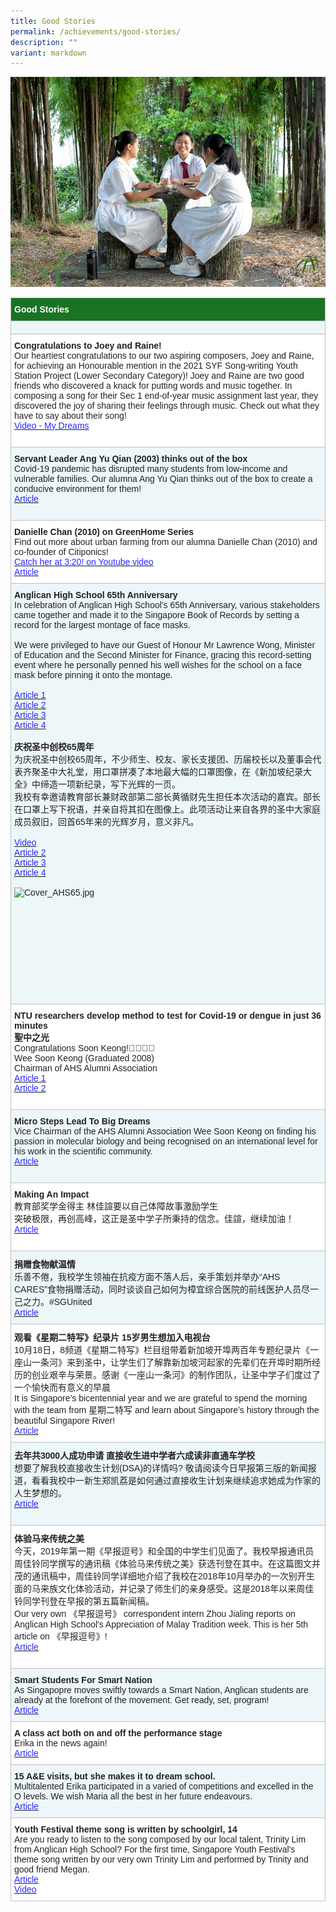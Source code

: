 ```yaml
---
title: Good Stories
permalink: /achievements/good-stories/
description: ""
variant: markdown
---
```

![](/images/Achievements/Good%20Stories/banner_photo_good_stories.jpg)

<table style="border-collapse:collapse;border-spacing:0" class="tg"><thead><tr><th style="background-color:#1A7323;border-color:#c0c0c0;border-style:solid;border-width:1px;color:#FFF;font-family:Arial, sans-serif;font-size:14px;font-weight:bold;overflow:hidden;padding:10px 5px;text-align:left;vertical-align:top;word-break:normal"><span style="color:#FFF;background-color:#1A7323">Good Stories</span></th></tr></thead><tbody><tr><td style="background-color:#EDF6F9;border-color:#c0c0c0;border-style:solid;border-width:1px;color:#222;font-family:Arial, sans-serif;font-size:14px;font-weight:bold;overflow:hidden;padding:10px 5px;text-align:left;vertical-align:top;word-break:normal"></td></tr><tr><td style="background-color:#FFF;border-color:#c0c0c0;border-style:solid;border-width:1px;color:#222;font-family:Arial, sans-serif;font-size:14px;overflow:hidden;padding:10px 5px;text-align:left;vertical-align:top;word-break:normal"><b>Congratulations to Joey and Raine!</b><br><span style="color:#222;background-color:#FFF">Our heartiest congratulations to our two aspiring composers, Joey and Raine, for achieving an Honourable mention in the 2021 SYF Song-writing Youth Station Project (Lower Secondary Category)! Joey and Raine are two good friends who discovered a knack for putting words and music together. In composing a song for their Sec 1 end-of-year music assignment last year, they discovered the joy of sharing their feelings through music. Check out what they have to say about their song!</span><br><a href="https://www.youtube.com/watch?v=n4921OZID6s&amp;t=75s" target="_blank" rel="noopener noreferrer"><span style="text-decoration:none;color:#2828FF">Video - My Dreams</span></a><br><br></td></tr><tr><td style="background-color:#EDF6F9;border-color:#c0c0c0;border-style:solid;border-width:1px;color:#222;font-family:Arial, sans-serif;font-size:14px;overflow:hidden;padding:10px 5px;text-align:left;vertical-align:top;word-break:normal"><b>Servant Leader Ang Yu Qian (2003) thinks out of the box</b><br><span style="color:#222;background-color:#EDF6F9">Covid-19 pandemic has disrupted many students from low-income and vulnerable families. Our alumna Ang Yu Qian thinks out of the box to create a conducive environment for them!</span><br><a href="https://www.channelnewsasia.com/singapore/cardboard-tables-classroom-in-a-box-low-income-families-covid-1973146" target="_blank" rel="noopener noreferrer"><span style="text-decoration:none;color:#2828FF">Article</span></a><br><br></td></tr><tr><td style="background-color:#FFF;border-color:#c0c0c0;border-style:solid;border-width:1px;color:#222;font-family:Arial, sans-serif;font-size:14px;overflow:hidden;padding:10px 5px;text-align:left;vertical-align:top;word-break:normal"><b>Danielle Chan (2010) on GreenHome Series</b><br><span style="color:#222;background-color:#FFF">Find out more about urban farming from our alumna Danielle Chan (2010) and co-founder of Citiponics!</span><br><a href="https://www.youtube.com/watch?v=TbJcSInAVfs" target="_blank" rel="noopener noreferrer"><span style="text-decoration:none;color:#2828FF">Catch her at 3:20! on Youtube video</span></a><br><a href="https://www.straitstimes.com/singapore/nine-multi-storey-carpark-rooftops-in-singapore-to-be-converted-to-urban-farms" target="_blank" rel="noopener noreferrer"><span style="text-decoration:none;color:#2828FF">Article</span></a><br><span style="color:#222;background-color:#FFF"> </span></td></tr><tr><td style="background-color:#EDF6F9;border-color:#c0c0c0;border-style:solid;border-width:1px;color:#222;font-family:Arial, sans-serif;font-size:14px;overflow:hidden;padding:10px 5px;text-align:left;vertical-align:top;word-break:normal"><b>Anglican High School 65th Anniversary</b><br><span style="color:#222;background-color:#EDF6F9">In celebration of Anglican High School's 65th Anniversary, various stakeholders came together and made it to the Singapore Book of Records by setting a record for the largest montage of face masks.</span><br><br><span style="color:#222;background-color:#EDF6F9">We were privileged to have our Guest of Honour Mr Lawrence Wong, Minister of Education and the Second Minister for Finance, gracing this record-setting event where he personally penned his well wishes for the school on a face mask before pinning it onto the montage.</span><br><br><a href="https://www.moe.gov.sg/news/speeches/20210313-speech-by-mr-lawrence-wong-minister-for-education-at-anglican-high-schools-65th-anniversary-celebration" target="_blank" rel="noopener noreferrer"><span style="text-decoration:none;color:#2828FF">Article 1</span></a><br><a href="https://www.straitstimes.com/singapore/politics/education-minister-lawrence-wong-urges-teachers-school-staff-to-take-covid-19-jab" target="_blank" rel="noopener noreferrer"><span style="text-decoration:none;color:#2828FF">Article 2</span></a><br><a href="https://www.instagram.com/p/CMW_cRan85a/?igshid=hlpdvl3pkug6" target="_blank" rel="noopener noreferrer"><span style="text-decoration:none;color:#2828FF">Article 3</span></a><br><a href="https://singaporerecords.com/largest-montage-of-cloth-masks/" target="_blank" rel="noopener noreferrer"><span style="text-decoration:none;color:#2828FF">Article 4</span></a><br><br><b>庆祝圣中创校65周年</b><br><span style="color:#222;background-color:#EDF6F9">为庆祝圣中创校65周年，不少师生、校友、家长支援团、历届校长以及董事会代表齐聚圣中大礼堂，用口罩拼凑了本地最大幅的口罩图像，在《新加坡纪录大全》中缔造一项新纪录，写下光辉的一页。</span><br><span style="color:#222;background-color:#EDF6F9">我校有幸邀请教育部长兼财政部第二部长黄循财先生担任本次活动的嘉宾。部长在口罩上写下祝语，并亲自将其扣在图像上。此项活动让来自各界的圣中大家庭成员叙旧，回首65年来的光辉岁月，意义非凡。</span><br><br><a href="https://www.youtube.com/watch?v=e28DtKPT3bs" target="_blank" rel="noopener noreferrer"><span style="text-decoration:none;color:#2828FF">Video</span></a><br><a href="https://www.8world.com/news/singapore/article/ahs-singapore-book-of-records-1417821" target="_blank" rel="noopener noreferrer"><span style="text-decoration:none;color:#2828FF">Article 2</span></a><br><a href="https://www.zaobao.com.sg/news/singapore/story20210314-1131110?amp" target="_blank" rel="noopener noreferrer"><span style="text-decoration:none;color:#2828FF">Article 3</span></a><br><a href="https://www.shicheng.news/show/938779.amp" target="_blank" rel="noopener noreferrer"><span style="text-decoration:none;color:#2828FF">Article 4</span></a><br><br><img src="https://anglicanhigh-moe-edu-sg-admin.cwp.sg/qql/slot/u373/Achievements/AHS65/Cover_AHS65.jpg" alt="Cover_AHS65.jpg" width="398" height="264"><br><br><br><br><br><br><br><br><br><br><br></td></tr><tr><td style="background-color:#FFF;border-color:#c0c0c0;border-style:solid;border-width:1px;color:#222;font-family:Arial, sans-serif;font-size:14px;overflow:hidden;padding:10px 5px;text-align:left;vertical-align:top;word-break:normal"><b>NTU researchers develop method to  test for Covid-19 or dengue in just 36 minutes</b><br><span style="color:#222;background-color:#FFF"><b>聖中之光</b></span><br><span style="color:#222;background-color:#FFF">Congratulations Soon Keong!👍🏼👏🏼</span><br><span style="color:#222;background-color:#FFF">Wee Soon Keong (Graduated 2008)</span><br><span style="color:#222;background-color:#FFF">Chairman of AHS Alumni Association</span><br><a href="https://www.straitstimes.com/singapore/health/ntu-researchers-develop-method-to-tell-if-someone-has-covid-19-or-dengue-in-just-36" target="_blank" rel="noopener noreferrer"><span style="text-decoration:none;color:#2828FF">Article 1</span></a><br><a href="https://www.zaobao.com.sg/znews/singapore/story20200728-1072448" target="_blank" rel="noopener noreferrer"><span style="text-decoration:none;color:#2828FF">Article 2</span></a><br><br></td></tr><tr><td style="background-color:#EDF6F9;border-color:#c0c0c0;border-style:solid;border-width:1px;color:#222;font-family:Arial, sans-serif;font-size:14px;overflow:hidden;padding:10px 5px;text-align:left;vertical-align:top;word-break:normal"><b>Micro Steps Lead To Big Dreams</b><br><span style="color:#222;background-color:#EDF6F9">Vice Chairman of the AHS Alumni Association Wee Soon Keong on finding his passion in molecular biology and being recognised on an international level for his work in the scientific community.</span><br><a href="http://enewsletter.ntu.edu.sg/(X(1)S(gf23kjbeye5z1x0phogfv2e3))/thelkcmedicine/Issue36/Pages/Wee-Soon-Keong.aspx?AspxAutoDetectCookieSupport=1" target="_blank" rel="noopener noreferrer"><span style="text-decoration:none;color:#2828FF">Article</span></a><br><br></td></tr><tr><td style="background-color:#FFF;border-color:#c0c0c0;border-style:solid;border-width:1px;color:#222;font-family:Arial, sans-serif;font-size:14px;overflow:hidden;padding:10px 5px;text-align:left;vertical-align:top;word-break:normal"><b>Making An Impact</b><br><span style="color:#222;background-color:#FFF">教育部奖学金得主 林佳諠要以自己体障故事激励学生</span><br><span style="color:#222;background-color:#FFF">突破极限，再创高峰，这正是圣中学子所秉持的信念。佳諠，继续加油！</span><br><a href="https://www.zaobao.com.sg/news/singapore/story20200822-1078737?fbclid=IwAR1xiyck_Q2EY0yXLxLTGaKinac-sCBLShnyvCYd1ox-NR_HlUcdrtO5OJs" target="_blank" rel="noopener noreferrer"><span style="text-decoration:none;color:#2828FF">Article</span></a><br><br></td></tr><tr><td style="background-color:#EDF6F9;border-color:#c0c0c0;border-style:solid;border-width:1px;color:#222;font-family:Arial, sans-serif;font-size:14px;overflow:hidden;padding:10px 5px;text-align:left;vertical-align:top;word-break:normal"><b>捐赠食物献温情</b><br><span style="color:#222;background-color:#EDF6F9">乐善不倦，我校学生领袖在抗疫方面不落人后，亲手策划并举办“AHS CARES”食物捐赠活动，同时谈谈自己如何为樟宜综合医院的前线医护人员尽一己之力。#SGUnited</span><br><a href="https://www.zaobao.com.sg/zlifestyle/powerup/story20200310-1035692" target="_blank" rel="noopener noreferrer"><span style="text-decoration:none;color:#2828FF">Article</span></a><br><span style="color:#222;background-color:#EDF6F9"> </span></td></tr><tr><td style="background-color:#FFF;border-color:#c0c0c0;border-style:solid;border-width:1px;color:#222;font-family:Arial, sans-serif;font-size:14px;overflow:hidden;padding:10px 5px;text-align:left;vertical-align:top;word-break:normal"><b>观看《星期二特写》纪录片 15岁男生想加入电视台</b><br><span style="color:#222;background-color:#FFF">10月18日，8频道《星期二特写》栏目组带着新加坡开埠两百年专题纪录片《一座山一条河》来到圣中，让学生们了解靠新加坡河起家的先辈们在开埠时期所经历的创业艰辛与荣景。感谢《一座山一条河》的制作团队，让圣中学子们度过了一个愉快而有意义的早晨</span><br><span style="color:#222;background-color:#FFF">It is Singapore’s bicentennial year and we are grateful to spend the morning with the team from 星期二特写 and learn about Singapore’s history through the beautiful Singapore River!</span><br><a href="https://www.8world.com/news/singapore/article/bicentennial-tuesday-report-954906?fbclid=IwAR3voEGRisKZFwOLjd_iR4DE5GeQTRtCKfcTTi0t2kF4cJ25Uqe8urk60FU" target="_blank" rel="noopener noreferrer"><span style="text-decoration:none;color:#2828FF">Article</span></a><br><span style="color:#222;background-color:#FFF"> </span></td></tr><tr><td style="background-color:#EDF6F9;border-color:#c0c0c0;border-style:solid;border-width:1px;color:#222;font-family:Arial, sans-serif;font-size:14px;overflow:hidden;padding:10px 5px;text-align:left;vertical-align:top;word-break:normal"><b>去年共3000人成功申请 直接收生进中学者六成读非直通车学校</b><br><span style="color:#222;background-color:#EDF6F9">想要了解我校直接收生计划(DSA)的详情吗? 敬请阅读今日早报第三版的新闻报道，看看我校中一新生郑凯荔是如何通过直接收生计划来继续追求她成为作家的人生梦想的。</span><br><a href="https://www.zaobao.com.sg/znews/singapore/story20190208-930051?utm_medium=Social&amp;utm_source=Facebook&amp;fbclid=IwAR3aX75fMKg6Lx8QOHB9ZMryBftLAaqFb08IYDII3RX0H10CZyL4jFpGBIU#Echobox=1549585825" target="_blank" rel="noopener noreferrer"><span style="text-decoration:none;color:#2828FF">Article</span></a><br><br></td></tr><tr><td style="background-color:#FFF;border-color:#c0c0c0;border-style:solid;border-width:1px;color:#222;font-family:Arial, sans-serif;font-size:14px;overflow:hidden;padding:10px 5px;text-align:left;vertical-align:top;word-break:normal"><b>体验马来传统之美</b><br><span style="color:#222;background-color:#FFF">今天，2019年第一期《早报逗号》和全国的中学生们见面了。我校早报通讯员周佳铃同学撰写的通讯稿《体验马来传统之美》获选刊登在其中。在这篇图文并茂的通讯稿中，周佳铃同学详细地介绍了我校在2018年10月举办的一次别开生面的马来族文化体验活动，并记录了师生们的亲身感受。这是2018年以来周佳铃同学刊登在早报的第五篇新闻稿。</span><br><span style="color:#222;background-color:#FFF">Our very own 《早报逗号》 correspondent intern Zhou Jialing reports on Anglican High School's Appreciation of Malay Tradition week. This is her 5th article on 《早报逗号》!</span><br><a href="https://zbschools.sg/news/school/stories-10515?fbclid=IwAR2FofOsM5OPS58JVmuNQX_dcaQ2e0UtxX80Sn0nx0eJMMBXqtoLuVla97g" target="_blank" rel="noopener noreferrer"><span style="text-decoration:none;color:#2828FF">Article</span></a><br><br></td></tr><tr><td style="background-color:#EDF6F9;border-color:#c0c0c0;border-style:solid;border-width:1px;color:#222;font-family:Arial, sans-serif;font-size:14px;overflow:hidden;padding:10px 5px;text-align:left;vertical-align:top;word-break:normal"><b>Smart Students For Smart Nation</b><br><span style="color:#222;background-color:#EDF6F9">As Singapopre moves swiftly towards a Smart Nation, Anglican students are already at the forefront of the movement. Get ready, set, program!</span><br><a href="https://www.straitstimes.com/singapore/education/smart-students-for-smart-nation" target="_blank" rel="noopener noreferrer"><span style="text-decoration:none;color:#2828FF">Article</span></a><br><span style="color:#222;background-color:#EDF6F9"> </span></td></tr><tr><td style="background-color:#FFF;border-color:#c0c0c0;border-style:solid;border-width:1px;color:#222;font-family:Arial, sans-serif;font-size:14px;overflow:hidden;padding:10px 5px;text-align:left;vertical-align:top;word-break:normal"><b>A class act both on and off the performance stage</b><br><span style="color:#222;background-color:#FFF">Erika in the news again!</span><br><a href="https://www.straitstimes.com/singapore/education/a-class-act-both-on-and-off-the-performance-stage" target="_blank" rel="noopener noreferrer"><span style="text-decoration:none;color:#2828FF">Article</span></a><br><span style="color:#222;background-color:#FFF"> </span></td></tr><tr><td style="background-color:#EDF6F9;border-color:#c0c0c0;border-style:solid;border-width:1px;color:#222;font-family:Arial, sans-serif;font-size:14px;overflow:hidden;padding:10px 5px;text-align:left;vertical-align:top;word-break:normal"><b>15 A&amp;E visits, but she makes it to dream school.</b><br><span style="color:#222;background-color:#EDF6F9">Multitalented Erika participated in a varied of competitions and excelled in the O levels. We wish Maria all the best in her future endeavours.</span><br><a href="https://www.straitstimes.com/singapore/education/15-ae-visits-but-she-makes-it-to-dream-school" target="_blank" rel="noopener noreferrer"><span style="text-decoration:none;color:#2828FF">Article</span></a><br><span style="color:#222;background-color:#EDF6F9"> </span></td></tr><tr><td style="background-color:#FFF;border-color:#c0c0c0;border-style:solid;border-width:1px;color:#222;font-family:Arial, sans-serif;font-size:14px;overflow:hidden;padding:10px 5px;text-align:left;vertical-align:top;word-break:normal"><b>Youth Festival theme song is written by schoolgirl, 14</b><br><span style="color:#222;background-color:#FFF">Are you ready to listen to the song composed by our local talent, Trinity Lim from Anglican High School? For the first time, Singapore Youth Festival's theme song written by our very own Trinity Lim and performed by Trinity and good friend Megan.</span><br><a href="https://www.straitstimes.com/singapore/education/youth-festival-theme-song-is-written-by-schoolgirl-14" target="_blank" rel="noopener noreferrer"><span style="text-decoration:none;color:#2828FF">Article</span></a><br><a href="https://www.youtube.com/watch?v=YNn2K5ECjbc" target="_blank" rel="noopener noreferrer"><span style="text-decoration:none;color:#2828FF">Video</span></a></td></tr></tbody></table>